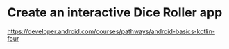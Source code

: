 # Create an interactive Dice Roller app

https://developer.android.com/courses/pathways/android-basics-kotlin-four
